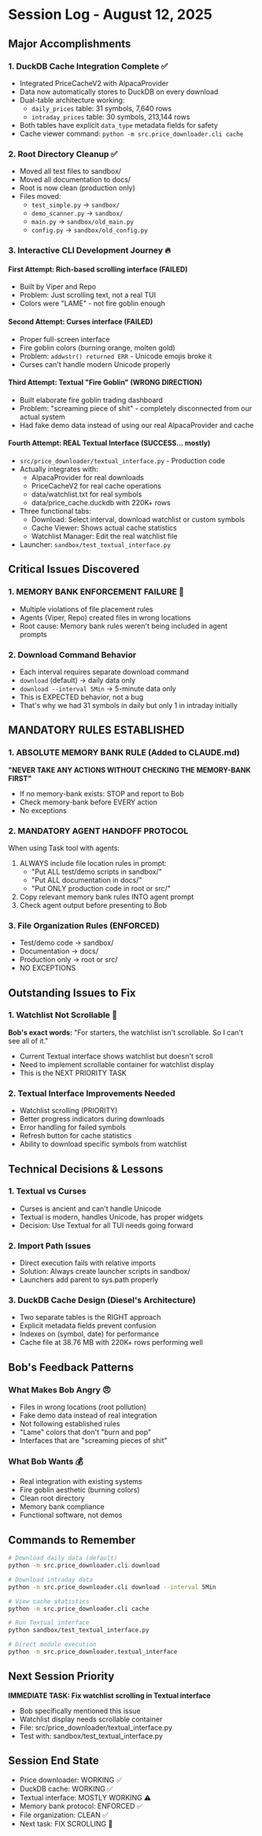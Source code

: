 # Session Log - August 12, 2025

## Major Accomplishments

### 1. DuckDB Cache Integration Complete ✅
- Integrated PriceCacheV2 with AlpacaProvider
- Data now automatically stores to DuckDB on every download
- Dual-table architecture working:
  - `daily_prices` table: 31 symbols, 7,640 rows
  - `intraday_prices` table: 30 symbols, 213,144 rows
- Both tables have explicit `data_type` metadata fields for safety
- Cache viewer command: `python -m src.price_downloader.cli cache`

### 2. Root Directory Cleanup ✅
- Moved all test files to sandbox/
- Moved all documentation to docs/
- Root is now clean (production only)
- Files moved:
  - `test_simple.py` → `sandbox/`
  - `demo_scanner.py` → `sandbox/`
  - `main.py` → `sandbox/old_main.py`
  - `config.py` → `sandbox/old_config.py`

### 3. Interactive CLI Development Journey 🔥

#### First Attempt: Rich-based scrolling interface (FAILED)
- Built by Viper and Repo
- Problem: Just scrolling text, not a real TUI
- Colors were "LAME" - not fire goblin enough

#### Second Attempt: Curses interface (FAILED)
- Proper full-screen interface
- Fire goblin colors (burning orange, molten gold)
- Problem: `addwstr() returned ERR` - Unicode emojis broke it
- Curses can't handle modern Unicode properly

#### Third Attempt: Textual "Fire Goblin" (WRONG DIRECTION)
- Built elaborate fire goblin trading dashboard
- Problem: "screaming piece of shit" - completely disconnected from our actual system
- Had fake demo data instead of using our real AlpacaProvider and cache

#### Fourth Attempt: REAL Textual Interface (SUCCESS... mostly)
- `src/price_downloader/textual_interface.py` - Production code
- Actually integrates with:
  - AlpacaProvider for real downloads
  - PriceCacheV2 for real cache operations
  - data/watchlist.txt for real symbols
  - data/price_cache.duckdb with 220K+ rows
- Three functional tabs:
  - Download: Select interval, download watchlist or custom symbols
  - Cache Viewer: Shows actual cache statistics
  - Watchlist Manager: Edit the real watchlist file
- Launcher: `sandbox/test_textual_interface.py`

## Critical Issues Discovered

### 1. MEMORY BANK ENFORCEMENT FAILURE 🚨
- Multiple violations of file placement rules
- Agents (Viper, Repo) created files in wrong locations
- Root cause: Memory bank rules weren't being included in agent prompts

### 2. Download Command Behavior
- Each interval requires separate download command
- `download` (default) → daily data only
- `download --interval 5Min` → 5-minute data only
- This is EXPECTED behavior, not a bug
- That's why we had 31 symbols in daily but only 1 in intraday initially

## MANDATORY RULES ESTABLISHED

### 1. ABSOLUTE MEMORY BANK RULE (Added to CLAUDE.md)
**"NEVER TAKE ANY ACTIONS WITHOUT CHECKING THE MEMORY-BANK FIRST"**
- If no memory-bank exists: STOP and report to Bob
- Check memory-bank before EVERY action
- No exceptions

### 2. MANDATORY AGENT HANDOFF PROTOCOL
When using Task tool with agents:
1. ALWAYS include file location rules in prompt:
   - "Put ALL test/demo scripts in sandbox/"
   - "Put ALL documentation in docs/"
   - "Put ONLY production code in root or src/"
2. Copy relevant memory bank rules INTO agent prompt
3. Check agent output before presenting to Bob

### 3. File Organization Rules (ENFORCED)
- Test/demo code → sandbox/
- Documentation → docs/
- Production only → root or src/
- NO EXCEPTIONS

## Outstanding Issues to Fix

### 1. Watchlist Not Scrollable 🔴
**Bob's exact words:** "For starters, the watchlist isn't scrollable. So I can't see all of it."
- Current Textual interface shows watchlist but doesn't scroll
- Need to implement scrollable container for watchlist display
- This is the NEXT PRIORITY TASK

### 2. Textual Interface Improvements Needed
- Watchlist scrolling (PRIORITY)
- Better progress indicators during downloads
- Error handling for failed symbols
- Refresh button for cache statistics
- Ability to download specific symbols from watchlist

## Technical Decisions & Lessons

### 1. Textual vs Curses
- Curses is ancient and can't handle Unicode
- Textual is modern, handles Unicode, has proper widgets
- Decision: Use Textual for all TUI needs going forward

### 2. Import Path Issues
- Direct execution fails with relative imports
- Solution: Always create launcher scripts in sandbox/
- Launchers add parent to sys.path properly

### 3. DuckDB Cache Design (Diesel's Architecture)
- Two separate tables is the RIGHT approach
- Explicit metadata fields prevent confusion
- Indexes on (symbol, date) for performance
- Cache file at 38.76 MB with 220K+ rows performing well

## Bob's Feedback Patterns

### What Makes Bob Angry 😠
- Files in wrong locations (root pollution)
- Fake demo data instead of real integration
- Not following established rules
- "Lame" colors that don't "burn and pop"
- Interfaces that are "screaming pieces of shit"

### What Bob Wants 💰
- Real integration with existing systems
- Fire goblin aesthetic (burning colors)
- Clean root directory
- Memory bank compliance
- Functional software, not demos

## Commands to Remember

```bash
# Download daily data (default)
python -m src.price_downloader.cli download

# Download intraday data
python -m src.price_downloader.cli download --interval 5Min

# View cache statistics
python -m src.price_downloader.cli cache

# Run Textual interface
python sandbox/test_textual_interface.py

# Direct module execution
python -m src.price_downloader.textual_interface
```

## Next Session Priority

**IMMEDIATE TASK: Fix watchlist scrolling in Textual interface**
- Bob specifically mentioned this issue
- Watchlist display needs scrollable container
- File: src/price_downloader/textual_interface.py
- Test with: sandbox/test_textual_interface.py

## Session End State
- Price downloader: WORKING ✅
- DuckDB cache: WORKING ✅
- Textual interface: MOSTLY WORKING ⚠️
- Memory bank protocol: ENFORCED ✅
- File organization: CLEAN ✅
- Next task: FIX SCROLLING 🔴